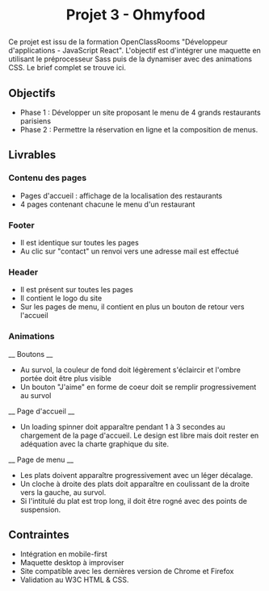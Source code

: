 # <p align="center"> Projet 3 - Ohmyfood</p>

Ce projet est issu de la formation OpenClassRooms "Développeur d'applications - JavaScript React". L'objectif est d'intégrer une maquette en utilisant le préprocesseur Sass puis de la dynamiser avec des animations CSS.
Le brief complet se trouve ici.

## Objectifs
* Phase 1 : Développer un site proposant le menu de 4 grands restaurants parisiens
* Phase 2 : Permettre la réservation en ligne et la composition de menus.

## Livrables

### Contenu des pages
* Pages d'accueil : affichage de la localisation des restaurants
* 4 pages contenant chacune le menu d'un restaurant

### Footer
* Il est identique sur toutes les pages
* Au clic sur "contact" un renvoi vers une adresse mail est effectué

### Header
* Il est présent sur toutes les pages
* Il contient le logo du site
* Sur les pages de menu, il contient en plus un bouton de retour vers l'accueil

### Animations
__ Boutons __
* Au survol, la couleur de fond doit légèrement s'éclaircir et l'ombre portée doit être plus visible
* Un bouton "J'aime" en forme de coeur doit se remplir progressivement au survol

__ Page d'accueil __
* Un loading spinner doit apparaître pendant 1 à 3 secondes au chargement de la page d'accueil. Le design est libre mais doit rester en adéquation avec la charte graphique du site.

__ Page de menu __
* Les plats doivent apparaître progressivement avec un léger décalage.
* Un cloche à droite des plats doit apparaître en coulissant de la droite vers la gauche, au survol.
* Si l'intitulé du plat est trop long, il doit être rogné avec des points de suspension.

## Contraintes
* Intégration en mobile-first
* Maquette desktop à improviser
* Site compatible avec les dernières version de Chrome et Firefox
* Validation au W3C HTML & CSS.
